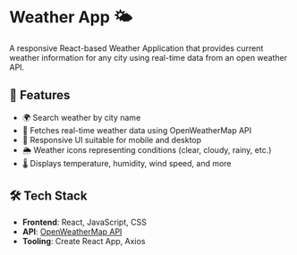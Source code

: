 # Weather App 🌤️
A responsive React-based Weather Application that provides current weather information for any city using real-time data from an open weather API.

## 🚀 Features

- 🌍 Search weather by city name
- 📡 Fetches real-time weather data using OpenWeatherMap API
- 📱 Responsive UI suitable for mobile and desktop
- 🌦️ Weather icons representing conditions (clear, cloudy, rainy, etc.)
- 🌡️ Displays temperature, humidity, wind speed, and more

## 🛠️ Tech Stack

- **Frontend**: React, JavaScript, CSS
- **API**: [OpenWeatherMap API](https://openweathermap.org/api)
- **Tooling**: Create React App, Axios

